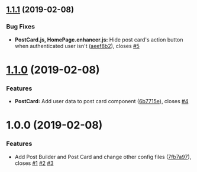 ## [1.1.1](https://github.com/raulingg/facebook-challenge/compare/v1.1.0...v1.1.1) (2019-02-08)


### Bug Fixes

* **PostCard.js, HomePage.enhancer.js:** Hide post card's action button when authenticated user isn't ([aeef8b2](https://github.com/raulingg/facebook-challenge/commit/aeef8b2)), closes [#5](https://github.com/raulingg/facebook-challenge/issues/5)

# [1.1.0](https://github.com/raulingg/facebook-challenge/compare/v1.0.0...v1.1.0) (2019-02-08)


### Features

* **PostCard:** Add user data to post card component ([6b7715e](https://github.com/raulingg/facebook-challenge/commit/6b7715e)), closes [#4](https://github.com/raulingg/facebook-challenge/issues/4)

# 1.0.0 (2019-02-08)


### Features

* Add Post Builder and Post Card and change other config files ([7fb7a97](https://github.com/raulingg/facebook-challenge/commit/7fb7a97)), closes [#1](https://github.com/raulingg/facebook-challenge/issues/1) [#2](https://github.com/raulingg/facebook-challenge/issues/2) [#3](https://github.com/raulingg/facebook-challenge/issues/3)
